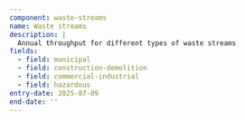 ```yaml
---
component: waste-streams
name: Waste streams
description: |
  Annual throughput for different types of waste streams
fields:
  - field: municipal
  - field: construction-demolition
  - field: commercial-industrial
  - field: hazardous
entry-date: 2025-07-09
end-date: ''
---
```

